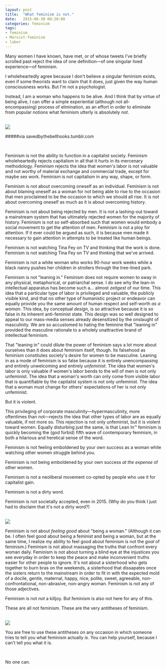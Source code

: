 ```yaml
---
layout: post
title:  "What feminism is not."
date:   2015-06-30 00:20:00
categories: feminism
tags:
- feminism
- Marxist-feminism
- labor
---
```


Many women I have known, have met, or of whose tweets I've briefly scrolled past reject the idea of one definition—of one singular lived experience—of feminism.

I wholeheartedly agree because I don't believe a singular feminism exists, even if some theorists want to claim that it does, just given the way human consciousness works. But I'm not a psychologist.

Instead, I am a woman who happens to be alive. And I think that by virtue of being alive, I can offer a simple experiential (although not all-encompassing) process of elimination, as an effort in order to eliminate from popular notions what feminism utterly is absolutely _not_.

<br />

<img src="http://persephonemagazine.com/wp-content/uploads/2015/02/tumblr_nizx6lPzco1u9nolao1_1280-600x461.jpg" />

#####via savedbythebellhooks.tumblr.com

<br />

Feminism is not the ability to function in a capitalist society. Feminism wholeheartedly rejects capitalism in all that it hurts in its mercenary methodology. Feminism rejects the idea that women's labor is not valuable and not worthy of material exchange and commercial trade, except for maybe sex work. Feminism is not capitalism in any way, shape, or form.

Feminism is not about overcoming oneself as an individual. Feminism is not about blaming oneself as a woman for not being able to rise to the occasion that men proclaimed to be the occasion to which we should all rise. It is not about overcoming oneself as much as it is about overcoming history.

Feminism is not about being rejected by men. It is not a lashing-out toward a mainstream system that has ultimately rejected women for the majority of history. Feminism is not so self-absorbed such that women would embody a social movement to get the attention of men. Feminism is not a ploy for attention. If it ever could be argued as such, it is because men made it necessary to gain attention in attempts to be treated like human beings.

Feminism is not watching Tina Fey on TV and thinking that the work is done. Feminism is not watching Tina Fey on TV and thinking that we've arrived. 

Feminism is not a white woman who works 90-hour work weeks while a black nanny pushes her children in strollers through the tree-lined park.

Feminism is not "leaning in." Feminism does not require women to sway in any physical, metaphorical, or patriarchal sense. I do see why the lean-in intellectual apparatus has become such a... almost _zeitgest_ of our time. This idea that a particular type of labor is privileged and valuable, the publicly visible kind, and that no other type of humanistic project or endeavor can equally provide you the same amount of human respect and self-worth _as a woman_. This idea, by conceptual _design_, is so attractive because it is so false in its inherent anti-feminist state. This design was so well designed to appeal to our mass-media senses already desensitized by the onslaught of masculinity. We are so accustomed to hating the feminine that "leaning in" provided the masculine rationale to a wholely unattractive brand of intellectual feminism. 

That "leaning in" could dilute the power of feminism says a lot more about ourselves than it does about feminism itself, though. Its falsehood as feminism constitutes society's desire for women to be masculine. Leaning in as a mode of feminism is so false because it is entirely unencompassing and entirely unwelcoming and entirely _unfeminist_. The idea that women's labor is only valuable if women's labor bends to the will of men is not only unfeminist. The idea that a woman's worth can only come from visible labor that is quantifiable by the capitalist system is not only unfeminist. The idea that a woman must change for others' expectations of her is not only unfeminist. 

But it is violent. 

This privileging of corporate masculinity—hypermasculinity, more oftentimes than not—rejects the idea that other types of labor are as equally valuable, if not more so. This rejection is not only unfeminist, but it is violent toward women. Equally disturbing just the same, is that Lean In™ feminism is quickly becoming the (god forbid) fifth wave of contemporary feminism, in both a hilarious and heretical sense of the word.

Feminism is not feeling emboldened by your own success as a woman while watching other women struggle behind you.

Feminism is not being emboldened by your own success _at the expense_ of other women.

Feminism is not a neoliberal movement co-opted by people who use it for capitalist gain.

Feminism is not a dirty word.

Feminism is not societally accepted, even in 2015. (Why do you think I just had to disclaim that it's not a dirty word?)

<br />

<img src="https://meetville.com/images/quotes/Quotation-Bell-Hooks-culture-media-Meetville-Quotes-1377.jpg" />

<br />

Feminism is not about _feeling good_ about "being a woman." (Although it can be. I often feel good about being a feminist and being a woman, but at the same time, I realize my ability to feel good about feminism is not the _goal_ of feminism.) Feminism is not about massaging the truths that confront every woman daily. Feminism is not about turning a blind eye at the injustices you see everyday in order to keep the peace and make inconvenient truths easier for other people to ignore. It's not about a sisterhood who gets together to burn bras on the weekends, a sisterhood that dissapates once the sisters return to the mainstream in order to fit in with the expected mold of a docile, gentle, maternal, happy, nice, polite, sweet, agreeable, non-confrontational, non-abrasive, non-angry woman. Feminism is not any of those adjectives.

Feminism is not _not_ a killjoy. But feminism is also not here for any of this.

These are all not feminism. These are the very antitheses of feminism.

<br />

<img src="https://meetville.com/images/quotes/Quotation-Bell-Hooks-life-ignorance-Meetville-Quotes-19710.jpg" />

<br />

You are free to use these antitheses on any occasion in which someone tries to tell you what feminism actually _is_. You can help yourself, because I can't tell you what it is.

<br />

No one can.